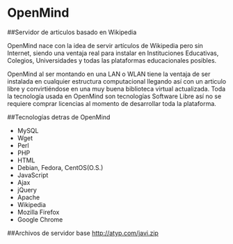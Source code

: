 OpenMind
========

##Servidor de articulos basado en Wikipedia

OpenMind nace con la idea de servir artículos de Wikipedia pero sin Internet, siendo una ventaja real para instalar en Instituciones Educativas, Colegios, Universidades y todas las plataformas educacionales posibles.

OpenMind al ser montando en una LAN o WLAN tiene la ventaja de ser instalada en cualquier estructura computacional llegando así con un articulo libre y convirtiéndose en una muy buena biblioteca virtual actualizada.
Toda la tecnología usada en OpenMind son tecnologías Software Libre así no se requiere comprar licencias al momento de desarrollar toda la plataforma.

##Tecnologías detras de OpenMind
* MySQL
* Wget
* Perl
* PHP
* HTML
* Debian, Fedora, CentOS(O.S.)
* JavaScript
* Ajax
* jQuery
* Apache
* Wikipedia
* Mozilla Firefox
* Google Chrome

##Archivos de servidor base
http://atyp.com/javi.zip
